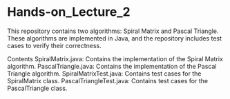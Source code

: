 # Hands-on_Lecture_2
This repository contains two algorithms: Spiral Matrix and Pascal Triangle. These algorithms are implemented in Java, and the repository includes test cases to verify their correctness.

Contents
SpiralMatrix.java: Contains the implementation of the Spiral Matrix algorithm.
PascalTriangle.java: Contains the implementation of the Pascal Triangle algorithm.
SpiralMatrixTest.java: Contains test cases for the SpiralMatrix class.
PascalTriangleTest.java: Contains test cases for the PascalTriangle class.

